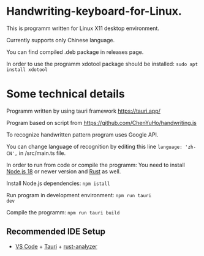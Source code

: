 # Handwriting-keyboard-for-Linux. 

This is programm written for Linux X11 desktop environment.

Currently supports only Chinese language.

You can find compiled .deb package in releases page.

In order to use the programm xdotool package should be installed: <code>sudo apt install xdotool</code>

# Some technical details

Programm written by using tauri framework https://tauri.app/

Program based on script from https://github.com/ChenYuHo/handwriting.js

To recognize handwritten pattern program uses Google API.

You can change language of recognition by editing this line <code>language: 'zh-CN',</code> in /src/main.ts file.

In order to run from code or compile the programm: You need to install [Node.js 18](https://nodejs.org/en) or newer version and [Rust](https://www.rust-lang.org/) as well.

Install Node.js dependencies: <code>npm istall</code>

Run program in development environment: <code>npm run tauri dev</code>

Compile the programm: <code>npm run tauri build</code>

## Recommended IDE Setup

- [VS Code](https://code.visualstudio.com/) + [Tauri](https://marketplace.visualstudio.com/items?itemName=tauri-apps.tauri-vscode) + [rust-analyzer](https://marketplace.visualstudio.com/items?itemName=rust-lang.rust-analyzer)
